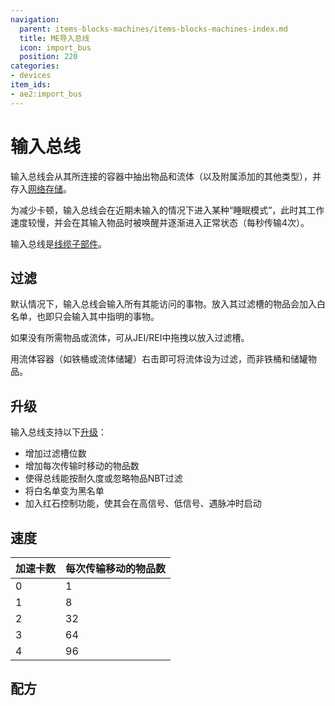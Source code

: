 ```yaml
---
navigation:
  parent: items-blocks-machines/items-blocks-machines-index.md
  title: ME导入总线
  icon: import_bus
  position: 220
categories:
- devices
item_ids:
- ae2:import_bus
---
```


# 输入总线

<GameScene zoom="8" background="transparent">
<ImportStructure src="../assets/blocks/import_bus.snbt" />
</GameScene>

输入总线会从其所连接的容器中抽出物品和流体（以及附属添加的其他类型），并存入[网络存储](../ae2-mechanics/import-export-storage.md)。

为减少卡顿，输入总线会在近期未输入的情况下进入某种“睡眠模式”，此时其工作速度较慢，并会在其输入物品时被唤醒并逐渐进入正常状态（每秒传输4次）。

输入总线是[线缆子部件](../ae2-mechanics/cable-subparts.md)。

## 过滤

默认情况下，输入总线会输入所有其能访问的事物。放入其过滤槽的物品会加入白名单，也即只会输入其中指明的事物。

如果没有所需物品或流体，可从JEI/REI中拖拽以放入过滤槽。

用流体容器（如铁桶或流体储罐）右击即可将流体设为过滤，而非铁桶和储罐物品。

## 升级

输入总线支持以下[升级](upgrade_cards.md)：

*   <ItemLink id="capacity_card" />增加过滤槽位数
*   <ItemLink id="speed_card" />增加每次传输时移动的物品数
*   <ItemLink id="fuzzy_card" />使得总线能按耐久度或忽略物品NBT过滤
*   <ItemLink id="inverter_card" />将白名单变为黑名单
*   <ItemLink id="redstone_card" />加入红石控制功能，使其会在高信号、低信号、遇脉冲时启动

## 速度

| 加速卡数 | 每次传输移动的物品数 |
|:---------|:---------------------|
| 0        | 1                    |
| 1        | 8                    |
| 2        | 32                   |
| 3        | 64                   |
| 4        | 96                   |

## 配方

<RecipeFor id="import_bus" />
